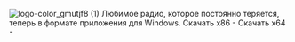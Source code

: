 
![logo-color_gmutjf8 (1)](https://github.com/user-attachments/assets/c7c80ca0-15ff-47b9-b6e6-10b1815336df)
Любимое радио, которое постоянно теряется, теперь в формате приложения для Windows. 
Скачать х86 -
Скачать х64 - 
